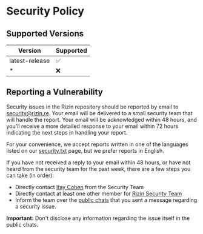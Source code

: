 # Security Policy

## Supported Versions

| Version          | Supported          |
| ---------------- | ------------------ |
| latest-release   | :white_check_mark: |
| *                | :x:                |

## Reporting a Vulnerability

Security issues in the Rizin repository should be reported by email to security@rizin.re. Your email will be delivered to a small security team that will handle the report. Your email will be acknowledged within 48 hours, and you'll receive a more detailed response to your email within 72 hours indicating the next steps in handling your report.

For your convenience, we accept reports written in one of the languages listed on our [security.txt](https://rizin.re/.well-known/security.txt) page, but we prefer reports in English.

If you have not received a reply to your email within 48 hours, or have not heard from the security team for the past week, there are a few steps you can take (in order):

- Directly contact [Itay Cohen](https://www.megabeets.net/about.html#contact) from the Security Team
- Directly contact at least one other member for [Rizin Security Team](https://rizin.re/teams/security/)
- Inform the team over the [public chats](https://rizin.re/#community) that you sent a message regarding a security issue.

**Important:** Don't disclose any information regarding the issue itself in the public chats.
